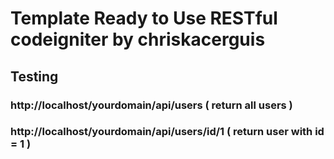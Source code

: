 # Template Ready to Use RESTful codeigniter by chriskacerguis
## Testing
### http://localhost/yourdomain/api/users ( return all users )
### http://localhost/yourdomain/api/users/id/1 ( return user with id = 1 )